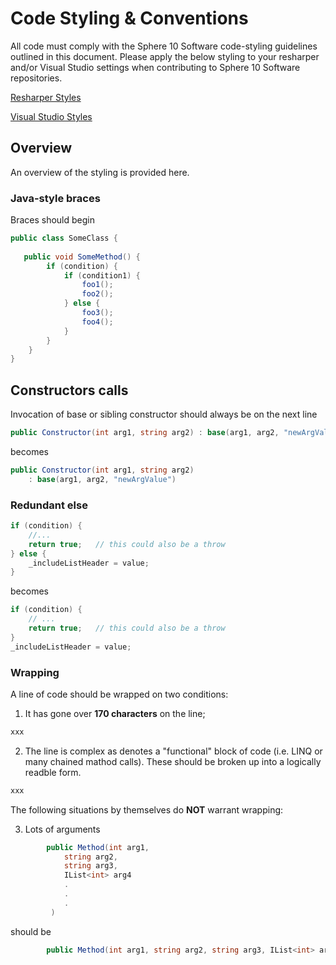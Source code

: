 # Code Styling & Conventions

All code must comply with the Sphere 10 Software code-styling guidelines outlined in this document. Please apply the below styling to your resharper and/or Visual Studio settings when contributing to Sphere 10 Software repositories.

[Resharper Styles](/resources/xxx)

[Visual Studio Styles](/resources/xxx)

## Overview

An overview of the styling is provided here.

### Java-style braces

Braces should begin 

```csharp
public class SomeClass {
    
   public void SomeMethod() {
        if (condition) {
            if (condition1) {
                foo1();
                foo2();
            } else {
                foo3();
                foo4();
            }
        }
    }   
}
```



## Constructors calls

Invocation of base or sibling constructor should always be on the next line

```csharp
public Constructor(int arg1, string arg2) : base(arg1, arg2, "newArgValue")
```

becomes

```csharp
public Constructor(int arg1, string arg2) 
	: base(arg1, arg2, "newArgValue")
```


### Redundant else

```csharp
if (condition) {
    //...
	return true;   // this could also be a throw
} else {
	_includeListHeader = value;
}
```
becomes

```csharp
if (condition) {
    // ...
    return true;   // this could also be a throw
}
_includeListHeader = value;
```


### Wrapping

A line of code should be wrapped on two conditions:

1. It has gone over **170 characters** on the line;

```csharp
xxx
```


2. The line is complex  as denotes a "functional" block of code (i.e. LINQ or many chained mathod calls).  These should be broken up into a logically readble form.

```csharp
xxx
```

The following situations by themselves do  **NOT** warrant wrapping:

3. Lots of arguments

```csharp
        public Method(int arg1,
			string arg2,
			string arg3,
            IList<int> arg4
            .
            .
            .
         )
```

should be

```csharp
        public Method(int arg1, string arg2, string arg3, IList<int> arg4, ...)
```
